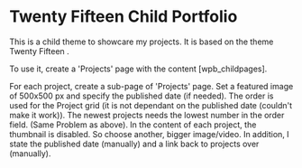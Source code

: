 # Twenty Fifteen Child Portfolio

This is a child theme to showcare my projects. It is based on the theme Twenty Fifteen . 

To use it, create a 'Projects' page with the content [wpb_childpages].

For each project, create a sub-page of 'Projects' page. Set a featured image of 500x500 px and specify the published date (if needed). The order is used for the Project grid (it is not dependant on the published date (couldn't make it work)). The newest projects needs the lowest number in the order field. (Same Problem as above). In the content of each project, the thumbnail is disabled. So choose another, bigger image/video. In addition, I state the published date (manually) and a link back to projects over (manually).
